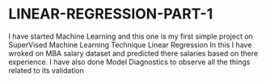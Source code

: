 # LINEAR-REGRESSION-PART-1
I have started Machine Learning and this one is my first simple project on SuperVised Machine Learning Technique Linear Regression
In this I have wroked on MBA salary dataset and predicted there salaries based on there experience.
I have also done Model Diagnostics to observe all the things related to its validation
